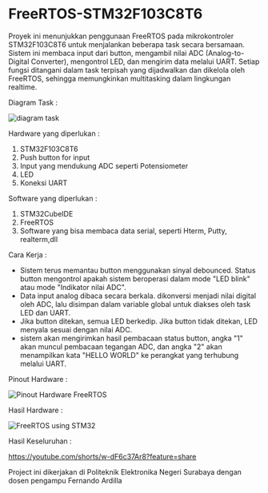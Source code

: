# FreeRTOS-STM32F103C8T6
Proyek ini menunjukkan penggunaan FreeRTOS pada mikrokontroler STM32F103C8T6 untuk menjalankan beberapa task secara bersamaan. Sistem ini membaca input dari button, mengambil nilai ADC (Analog-to-Digital Converter), mengontrol LED, dan mengirim data melalui UART. Setiap fungsi ditangani dalam task terpisah yang dijadwalkan dan dikelola oleh FreeRTOS, sehingga memungkinkan multitasking dalam lingkungan realtime.

Diagram Task :

![diagram task](https://github.com/user-attachments/assets/7f98999a-78df-44ca-911e-e0b99c56135a)

Hardware yang diperlukan :
1. STM32F103C8T6
2. Push button for input
3. Input yang mendukung ADC seperti Potensiometer
4. LED
5. Koneksi UART

Software yang diperlukan :
1. STM32CubeIDE
2. FreeRTOS
3. Software yang bisa membaca data serial, seperti Hterm, Putty, realterm,dll

Cara Kerja :
- Sistem terus memantau button menggunakan sinyal debounced. Status button mengontrol apakah sistem beroperasi dalam mode "LED blink" atau mode "Indikator nilai ADC".
- Data input analog dibaca secara berkala. dikonversi menjadi nilai digital oleh ADC, lalu disimpan dalam variable global untuk diakses oleh task LED dan UART.
- Jika button ditekan, semua LED berkedip. Jika button tidak ditekan, LED menyala sesuai dengan nilai ADC.
- sistem akan mengirimkan hasil pembacaan status button, angka "1" akan muncul pembacaan tegangan ADC, dan angka "2" akan menampilkan kata "HELLO WORLD" ke perangkat yang terhubung melalui UART.

Pinout Hardware :

![Pinout Hardware FreeRTOS](https://github.com/user-attachments/assets/8a5312a5-574a-4175-9b8d-5f23355ca97f)

Hasil Hardware :

![FreeRTOS using STM32](https://github.com/user-attachments/assets/95304953-fb30-4f89-af88-ab4ef416cdb7)

Hasil Keseluruhan :

https://youtube.com/shorts/w-dF6c37Ar8?feature=share 

Project ini dikerjakan di Politeknik Elektronika Negeri Surabaya dengan dosen pengampu Fernando Ardilla
